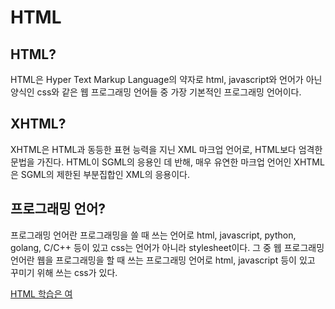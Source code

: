 # HTML

## HTML?

HTML은 Hyper Text Markup Language의 약자로 html, javascript와 언어가 아닌 양식인 css와 같은 웹 프로그래밍 언어들 중 가장 기본적인 프로그래밍 언어이다.

## XHTML? 

XHTML은 HTML과 동등한 표현 능력을 지닌 XML 마크업 언어로, HTML보다 엄격한 문법을 가진다. HTML이 SGML의 응용인 데 반해, 매우 유연한 마크업 언어인 XHTML은 SGML의 제한된 부분집합인 XML의 응용이다. 

## 프로그래밍 언어?

프로그래밍 언어란 프로그래밍을 쓸 때 쓰는 언어로 html, javascript, python, golang, C/C++ 등이 있고 css는 언어가 아니라 stylesheet이다. 그 중 웹 프로그래밍 언어란 웹을 프로그래밍을 할 때 쓰는 프로그래밍 언어로 html, javascript 등이 있고 꾸미기 위해 쓰는 css가 있다.

[HTML 학습은 여](https://opentutorials.org/module/1892)



